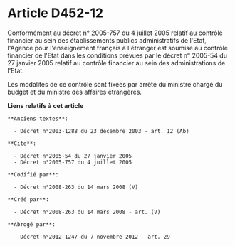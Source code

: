 # Article D452-12

Conformément au décret n° 2005-757 du 4 juillet 2005 relatif au contrôle financier au sein des établissements publics
administratifs de l'Etat, l'Agence pour l'enseignement français à l'étranger est soumise au contrôle financier de l'Etat dans
les conditions prévues par le décret n° 2005-54 du 27 janvier 2005 relatif au contrôle financier au sein des administrations
de l'Etat. 

Les modalités de ce contrôle sont fixées par arrêté du ministre chargé du budget et du ministre des affaires étrangères.

**Liens relatifs à cet article**

	**Anciens textes**:

	  - Décret n°2003-1288 du 23 décembre 2003 - art. 12 (Ab)

	**Cite**:

	  - Décret n°2005-54 du 27 janvier 2005
	  - Décret n°2005-757 du 4 juillet 2005

	**Codifié par**:

	  - Décret n°2008-263 du 14 mars 2008 (V)

	**Créé par**:

	  - Décret n°2008-263 du 14 mars 2008 - art. (V)

	**Abrogé par**:

	  - Décret n°2012-1247 du 7 novembre 2012 - art. 29
